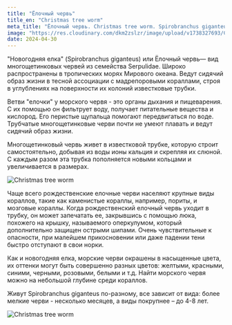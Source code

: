```yaml
---
title: "Ёлочный червь"
title_en: "Christmas tree worm"
meta_title: "Ёлочный червь. Christmas tree worm. Spirobranchus giganteus"
image: "https://res.cloudinary.com/dkm2zslzr/image/upload/v1738327693/Christmas_Tree_Worm_y0y6rr.png"
date: 2024-04-30
---
```


"Новогодняя елка" (Spirobranchus giganteus) или Ёлочный червь— вид многощетинковых червей из семейства Serpulidae. Широко распространены в тропических морях Мирового океана. Ведут сидячий образ жизни в тесной ассоциации с мадрепоровыми кораллами, строя в углублениях на поверхности их колоний известковые трубки.

Ветви "елочки" у морского червя  - это органы дыхания и пищеварения. С их помощью он фильтрует воду, получает питательные вещества и кислород. Его перистые щупальца помогают передвигаться по воде. Трубчатые многощетинковые черви почти не умеют плавать и ведут сидячий образ жизни.

Многощетинковый червь живет в известковой трубке, которую строит самостоятельно, добывая из воды ионы кальция и скрепляя их слюной. С каждым разом эта трубка пополняется новыми кольцами и увеличивается в размерах.

![Christmas tree worm](https://res.cloudinary.com/dkm2zslzr/image/upload/v1738327692/Christmas_Tree_Worm_2_ux7mgk.png "Christmas tree worm")

Чаще всего рождественские елочные черви населяют крупные виды кораллов, такие как каменистые кораллы, например, пориты, и мозговые кораллы. Когда рождественский елочный червь уходит в трубку, он может запечатать ее, закрывшись с помощью люка, похожего на крышку, называемого оперкулумом, который дополнительно защищен острыми шипами. Очень чувствительные к опасности, при малейшем прикосновении или даже падении тени быстро отступают в свои норки.

Как и новогодняя елка, морские черви окрашены в насыщенные цвета, их оттенки могут быть совершенно разных цветов: желтыми, красными, синими, черными, розовыми, белыми и т.д. Найти морского червя можно на небольшой глубине среди кораллов.

Живут Spirobranchus giganteus по-разному, все зависит от вида: более мелкие черви - несколько месяцев, а виды покрупнее – до 4-8 лет.

![Christmas tree worm](https://res.cloudinary.com/dkm2zslzr/image/upload/v1738327695/Christmas_Tree_Worm_3_a7e7ix.png "Christmas tree worm")
